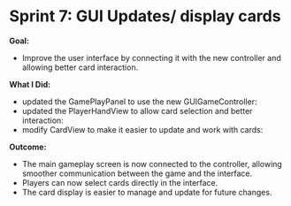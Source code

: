 # Sprint 7: GUI Updates/ display cards 
**Goal:**

- Improve the user interface by connecting it with the new controller and allowing better card interaction.

**What I Did:**
 - updated the GamePlayPanel to use the new GUIGameController:
 - updated the PlayerHandView to allow card selection and better interaction:
 - modify CardView to make it easier to update and work with cards:
   
**Outcome:**
- The main gameplay screen is now connected to the controller, allowing smoother communication between the game and the interface.
- Players can now select cards directly in the interface.
- The card display is easier to manage and update for future changes.
